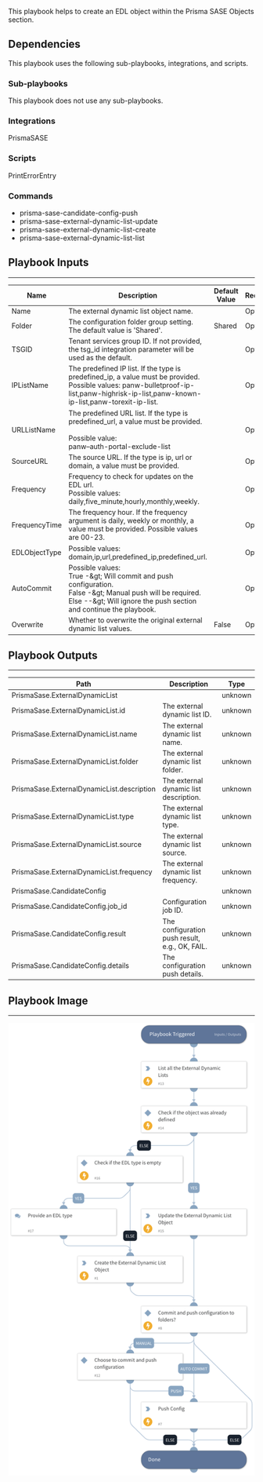 This playbook helps to create an EDL object within the Prisma SASE Objects section.

## Dependencies

This playbook uses the following sub-playbooks, integrations, and scripts.

### Sub-playbooks

This playbook does not use any sub-playbooks.

### Integrations

PrismaSASE

### Scripts

PrintErrorEntry

### Commands

* prisma-sase-candidate-config-push
* prisma-sase-external-dynamic-list-update
* prisma-sase-external-dynamic-list-create
* prisma-sase-external-dynamic-list-list

## Playbook Inputs

---

| **Name** | **Description** | **Default Value** | **Required** |
| --- | --- | --- | --- |
| Name | The external dynamic list object name. |  | Optional |
| Folder | The configuration folder group setting.<br/>The default value is 'Shared'. | Shared | Optional |
| TSGID | Tenant services group ID. If not provided, the tsg_id integration parameter will be used as the default. |  | Optional |
| IPListName | The predefined IP list. If the type is predefined_ip, a value must be provided.<br/>Possible values: panw-bulletproof-ip-list,panw-highrisk-ip-list,panw-known-ip-list,panw-torexit-ip-list. |  | Optional |
| URLListName | The predefined URL list. If the type is predefined_url, a value must be provided.<br/><br/>Possible value:<br/>panw–auth-portal-exclude-list |  | Optional |
| SourceURL | The source URL. If the type is ip, url or domain, a value must be provided. |  | Optional |
| Frequency | Frequency to check for updates on the EDL url.<br/>Possible values:<br/>daily,five_minute,hourly,monthly,weekly. |  | Optional |
| FrequencyTime | The frequency hour. If the frequency argument is daily, weekly or monthly, a value must be provided. Possible values are 00-23. |  | Optional |
| EDLObjectType | Possible values:<br/>domain,ip,url,predefined_ip,predefined_url. |  | Optional |
| AutoCommit | Possible values:<br/>True -&amp;gt; Will commit and push configuration.<br/>False -&amp;gt; Manual push will be required.<br/>Else --&amp;gt; Will ignore the push section and continue the playbook. |  | Optional |
| Overwrite | Whether to overwrite the original external dynamic list values.<br/> | False | Optional |

## Playbook Outputs

---

| **Path** | **Description** | **Type** |
| --- | --- | --- |
| PrismaSase.ExternalDynamicList |  | unknown |
| PrismaSase.ExternalDynamicList.id | The external dynamic list ID. | unknown |
| PrismaSase.ExternalDynamicList.name | The external dynamic list name. | unknown |
| PrismaSase.ExternalDynamicList.folder | The external dynamic list folder. | unknown |
| PrismaSase.ExternalDynamicList.description | The external dynamic list description. | unknown |
| PrismaSase.ExternalDynamicList.type | The external dynamic list type. | unknown |
| PrismaSase.ExternalDynamicList.source | The external dynamic list source. | unknown |
| PrismaSase.ExternalDynamicList.frequency | The external dynamic list frequency. | unknown |
| PrismaSase.CandidateConfig |  | unknown |
| PrismaSase.CandidateConfig.job_id | Configuration job ID. | unknown |
| PrismaSase.CandidateConfig.result | The configuration push result, e.g., OK, FAIL. | unknown |
| PrismaSase.CandidateConfig.details | The configuration push details. | unknown |

## Playbook Image

---

![Prisma SASE - Create or Edit EDL object](../doc_files/Prisma_SASE_-_Create_or_Edit_EDL_object.png)
